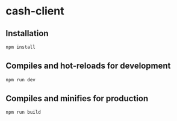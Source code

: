 # cash-client

## Installation

```bash
npm install
```

## Compiles and hot-reloads for development

```bash
npm run dev
```

## Compiles and minifies for production

```bash
npm run build
```